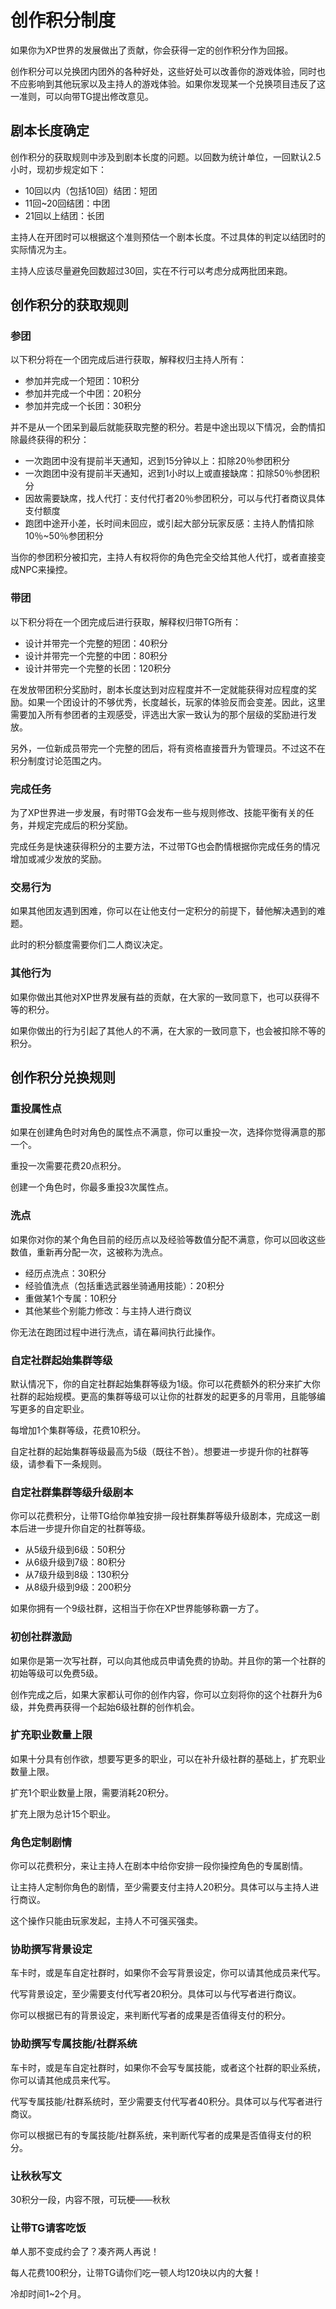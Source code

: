 # 创作积分制度

如果你为XP世界的发展做出了贡献，你会获得一定的创作积分作为回报。

创作积分可以兑换团内团外的各种好处，这些好处可以改善你的游戏体验，同时也不应影响到其他玩家以及主持人的游戏体验。如果你发现某一个兑换项目违反了这一准则，可以向带TG提出修改意见。

## 剧本长度确定

创作积分的获取规则中涉及到剧本长度的问题。以回数为统计单位，一回默认2.5小时，现初步规定如下：

* 10回以内（包括10回）结团：短团
* 11回~20回结团：中团
* 21回以上结团：长团

主持人在开团时可以根据这个准则预估一个剧本长度。不过具体的判定以结团时的实际情况为主。

主持人应该尽量避免回数超过30回，实在不行可以考虑分成两批团来跑。

## 创作积分的获取规则

### 参团

以下积分将在一个团完成后进行获取，解释权归主持人所有：

* 参加并完成一个短团：10积分
* 参加并完成一个中团：20积分
* 参加并完成一个长团：30积分

并不是从一个团呆到最后就能获取完整的积分。若是中途出现以下情况，会酌情扣除最终获得的积分：

* 一次跑团中没有提前半天通知，迟到15分钟以上：扣除20％参团积分
* 一次跑团中没有提前半天通知，迟到1小时以上或直接缺席：扣除50％参团积分
* 因故需要缺席，找人代打：支付代打者20％参团积分，可以与代打者商议具体支付额度
* 跑团中途开小差，长时间未回应，或引起大部分玩家反感：主持人酌情扣除10％~50％参团积分

当你的参团积分被扣完，主持人有权将你的角色完全交给其他人代打，或者直接变成NPC来操控。

### 带团

以下积分将在一个团完成后进行获取，解释权归带TG所有：

* 设计并带完一个完整的短团：40积分
* 设计并带完一个完整的中团：80积分
* 设计并带完一个完整的长团：120积分

在发放带团积分奖励时，剧本长度达到对应程度并不一定就能获得对应程度的奖励。如果一个团设计的不够优秀，长度越长，玩家的体验反而会变差。因此，这里需要加入所有参团者的主观感受，评选出大家一致认为的那个层级的奖励进行发放。

另外，一位新成员带完一个完整的团后，将有资格直接晋升为管理员。不过这不在积分制度讨论范围之内。

### 完成任务

为了XP世界进一步发展，有时带TG会发布一些与规则修改、技能平衡有关的任务，并规定完成后的积分奖励。

完成任务是快速获得积分的主要方法，不过带TG也会酌情根据你完成任务的情况增加或减少发放的奖励。

### 交易行为

如果其他团友遇到困难，你可以在让他支付一定积分的前提下，替他解决遇到的难题。

此时的积分额度需要你们二人商议决定。

### 其他行为

如果你做出其他对XP世界发展有益的贡献，在大家的一致同意下，也可以获得不等的积分。

如果你做出的行为引起了其他人的不满，在大家的一致同意下，也会被扣除不等的积分。

## 创作积分兑换规则

### 重投属性点

如果在创建角色时对角色的属性点不满意，你可以重投一次，选择你觉得满意的那一个。

重投一次需要花费20点积分。

创建一个角色时，你最多重投3次属性点。

### 洗点

如果你对你的某个角色目前的经历点以及经验等数值分配不满意，你可以回收这些数值，重新再分配一次，这被称为洗点。

* 经历点洗点：30积分
* 经验值洗点（包括重选武器坐骑通用技能）：20积分
* 重做某1个专属：10积分
* 其他某些个别能力修改：与主持人进行商议

你无法在跑团过程中进行洗点，请在幕间执行此操作。

### 自定社群起始集群等级

默认情况下，你的自定社群起始集群等级为1级。你可以花费额外的积分来扩大你社群的起始规模。更高的集群等级可以让你的社群发的起更多的月零用，且能够编写更多的自定职业。

每增加1个集群等级，花费10积分。

自定社群的起始集群等级最高为5级（既往不咎）。想要进一步提升你的社群等级，请参看下一条规则。

### 自定社群集群等级升级剧本

你可以花费积分，让带TG给你单独安排一段社群集群等级升级剧本，完成这一剧本后进一步提升你自定的社群等级。

* 从5级升级到6级：50积分
* 从6级升级到7级：80积分
* 从7级升级到8级：130积分
* 从8级升级到9级：200积分

如果你拥有一个9级社群，这相当于你在XP世界能够称霸一方了。

### 初创社群激励

如果你是第一次写社群，可以向其他成员申请免费的协助。并且你的第一个社群的初始等级可以免费5级。

创作完成之后，如果大家都认可你的创作内容，你可以立刻将你的这个社群升为6级，并免费再获得一个起始6级社群的创作机会。

### 扩充职业数量上限

如果十分具有创作欲，想要写更多的职业，可以在补升级社群的基础上，扩充职业数量上限。

扩充1个职业数量上限，需要消耗20积分。

扩充上限为总计15个职业。

### 角色定制剧情

你可以花费积分，来让主持人在剧本中给你安排一段你操控角色的专属剧情。

让主持人定制你角色的剧情，至少需要支付主持人20积分。具体可以与主持人进行商议。

这个操作只能由玩家发起，主持人不可强买强卖。

### 协助撰写背景设定

车卡时，或是车自定社群时，如果你不会写背景设定，你可以请其他成员来代写。

代写背景设定，至少需要支付代写者20积分。具体可以与代写者进行商议。

你可以根据已有的背景设定，来判断代写者的成果是否值得支付的积分。

### 协助撰写专属技能/社群系统

车卡时，或是车自定社群时，如果你不会写专属技能，或者这个社群的职业系统，你可以请其他成员来代写。

代写专属技能/社群系统时，至少需要支付代写者40积分。具体可以与代写者进行商议。

你可以根据已有的专属技能/社群系统，来判断代写者的成果是否值得支付的积分。

### 让秋秋写文

30积分一段，内容不限，可玩梗——秋秋

### 让带TG请客吃饭

单人那不变成约会了？凑齐两人再说！

每人花费100积分，让带TG请你们吃一顿人均120块以内的大餐！

冷却时间1~2个月。
